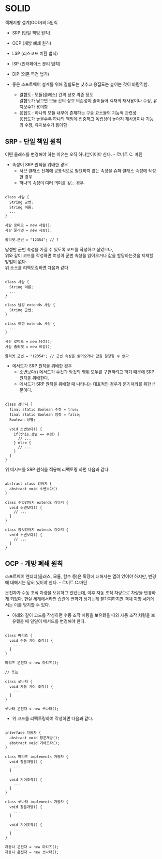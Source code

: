 # SOLID
객체지향 설계(OOD)의 5원칙

+ SRP (단일 책임 원칙)
+ OCP (개방 폐쇄 원칙)
+ LSP (리스코프 치환 법칙)
+ ISP (인터페이스 분리 법칙)
+ DIP (의존 역전 법칙)

+ 좋은 소프트웨어 설계를 위해 결합도는 낮추고 응집도는 높이는 것이 바람직함.
  - 결합도 : 모듈(클래스) 간의 상호 의존 정도   
    결합도가 낮으면 모듈 간의 상호 의존성이 줄어들어 객채의 재사용이나 수정, 유지보수가 용이함
  + 응집도 : 하나의 모듈 내부에 존재하는 구송 요소들의 기능적 관련성   
    응집도가 높을수록 하나의 책임에 집중하고 독립성이 높아져 재사용이나 기능의 수정, 유지보수가 용이함



## SRP - 단일 책임 원칙
  어떤 클래스를 변경해야 하는 이유는 오직 하나뿐이어야 한다. - 로버트 C. 마틴

+ 속성이 SRP 원칙을 위배한 경우
  + 서브 클래스 전체에 공통적으로 필요하지 않는 속성을 슈퍼 클래스 속성에 작성한 경우   
  + 하나의 속성이 여러 의미를 갖는 경우

```

class 사람 {
  String 군번;
  String 이름;
  ...
}

사람 로미오 = new 사람();
사람 줄리엣 = new 사람();

줄리엣.군번 = "12354"; // ?

```
남성만 군번 속성을 가질 수 있도록 코드를 작성하고 싶었으나,   
위와 같이 코드를 작성하면 여성이 군번 속성을 읽어오거나 값을 할당하는것을 제제할 방법이 없다.   
위 소스를 리팩토링하면 다음과 같다.


```

class 사람 {
  String 이름;
  ...
}

class 남성 extends 사람 {
  String 군번;
}

class 여성 extends 사람 {
  ...
}

사람 로미오 = new 남성();
사람 줄리엣 = new 여성();

줄리엣.군번 = "12354"; // 군번 속성을 읽어오거나 값을 할당할 수 없다.

```


+ 메서드가 SRP 원칙을 위배한 경우
  + 소변보다() 메서드가 수컷과 암컷의 행위 모두를 구현하려고 하기 때문에 SRP 원칙을 위배한다.
  + 메서드가 SRP 원칙을 위배할 때 나타나는 대표적인 경우가 분기처리를 위한 if문이다.

```

class 강아지 {
  final static Boolean 수컷 = true;
  final static Boolean 암컷 = false;
  Boolean 성별;
  
  void 소변보다() {
    if(this.성별 == 수컷) {
      // ...
    } else {
      // ...
    }
  }
}

```
    
위 메서드를 SRP 원칙을 적용해 리팩토링 하면 다음과 같다.

```

abstract class 강아지 {
  abstract void 소변보다()
}

class 수컷강아지 extends 강아지 {
  void 소변보다() {
    // ...
  }
}

class 암컷강아지 extends 강아지 {
  void 소변보다() {
    // ...
  }
}

```
  
  
## OCP - 개방 폐쇄 원칙
소프트웨어 엔티티(클래스, 모듈, 함수 등)은 확장에 대해서는 열려 있어야 하지만, 변경에 대해서는 닫혀 있어야 한다. - 로버트 C.마틴

운전자가 수동 조작 차량을 보유하고 있었는데, 이후 자동 조작 차량으로 차량을 변경하게 되었다.
현실 세계에서라면 습관에 변화가 생기는게 불가피하지만 객체 지향 세계에서는 이를 방지할 수 있다.

+ 아래와 같이 코드를 작성하면 수동 조작 차량을 보유했을 때와 자동 조작 차량을 보유했을 때 일일이 메서드를 변경해야 한다.
```

class 마티즈 {
  void 수동 기어 조작() {
    ...
  }
}

마티즈 운전자 = new 마티즈();

// 또는

class 쏘나타 {
  void 자동 기어 조작() {
    ...
  }
}

쏘나타 운전자 = new 쏘나타();

``` 
  
+ 위 코드를 리팩토링하여 작성하면 다음과 같다.

```

interface 자동차 {
  abstract void 창문개방();
  abstract void 기어조작();
}

class 마티즈 implements 자동차 {
  void 창문개방() {
    ...
  }
  
  void 기어조작() {
    ...
  }
}

class 쏘나타 implements 자동차 {
  void 창문개방() {
    ...
  }
  
  void 기어조작() {
    ...
  }
}

자동차 운전자 = new 마티즈();
자동차 운전자 = new 쏘나타();

```
  
  
